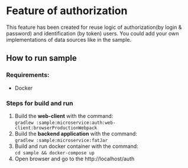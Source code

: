 # Feature of authorization   
This feature has been created for reuse logic of authorization(by login & password) and identification (by token) users.
You could add your own implementations of data sources like in the sample. 

## How to run sample
### Requirements: 
- Docker
### Steps for build and run 
1. Build the **web-client** with the command:     
```gradlew :sample:microservice:auth:web-client:browserProductionWebpack```
2. Build the **backend application** with the command:  
```gradlew :sample:microservice:fatJar```
3. Build and run docker container with the command:  
```cd sample && docker-compose up```
4. Open browser and go to the http://localhost/auth
